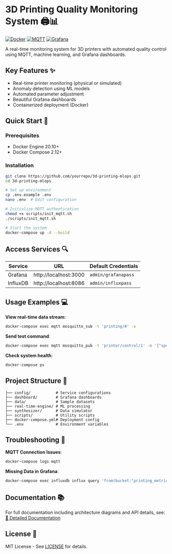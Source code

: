 # 3D Printing Quality Monitoring System 🖨️📊

[![Docker](https://img.shields.io/badge/Docker-2CA5E0?style=flat&logo=docker&logoColor=white)](https://www.docker.com/)
[![MQTT](https://img.shields.io/badge/MQTT-3C5280?style=flat&logo=eclipse-mosquitto&logoColor=white)](https://mqtt.org/)
[![Grafana](https://img.shields.io/badge/Grafana-F46800?style=flat&logo=grafana&logoColor=white)](https://grafana.com/)

A real-time monitoring system for 3D printers with automated quality control using MQTT, machine learning, and Grafana dashboards.

## Key Features ✨

- Real-time printer monitoring (physical or simulated)
- Anomaly detection using ML models
- Automated parameter adjustment
- Beautiful Grafana dashboards
- Containerized deployment (Docker)

## Quick Start 🚀

### Prerequisites
- Docker Engine 20.10+
- Docker Compose 2.12+

### Installation
```bash
git clone https://github.com/yourrepo/3d-printing-mlops.git
cd 3d-printing-mlops

# Set up environment
cp .env.example .env
nano .env  # Edit configuration

# Initialize MQTT authentication
chmod +x scripts/init_mqtt.sh
./scripts/init_mqtt.sh

# Start the system
docker-compose up -d --build
```

## Access Services 🔍

| Service    | URL                  | Default Credentials  |
|------------|----------------------|----------------------|
| Grafana    | http://localhost:3000 | `admin/grafanapass` |
| InfluxDB   | http://localhost:8086 | `admin/influxpass`  |

## Usage Examples 💻

**View real-time data stream**:
```bash
docker-compose exec mqtt mosquitto_sub -t 'printing/#' -v
```

**Send test command**:
```bash
docker-compose exec mqtt mosquitto_pub -t 'printer/control/1' -m '{"speed":50}'
```

**Check system health**:
```bash
docker-compose ps
```

## Project Structure 📂
```
├── config/           # Service configurations
├── dashboard/        # Grafana dashboards
├── data/             # Sample datasets
├── real-time-engine/ # ML processing
├── synthesizer/      # Data simulator
├── scripts/          # Utility scripts
├── docker-compose.yml# Deployment config
└── .env              # Environment variables
```

## Troubleshooting 🐛

**MQTT Connection Issues**:
```bash
docker-compose logs mqtt
```

**Missing Data in Grafana**:
```bash
docker-compose exec influxdb influx query 'from(bucket:"printing_metrics") |> range(start:-1h)'
```

## Documentation 📚

For full documentation including architecture diagrams and API details, see:  
[📘 Detailed Documentation](docs/ARCHITECTURE.md)

## License 📜

MIT License - See [LICENSE](LICENSE) for details.
```
